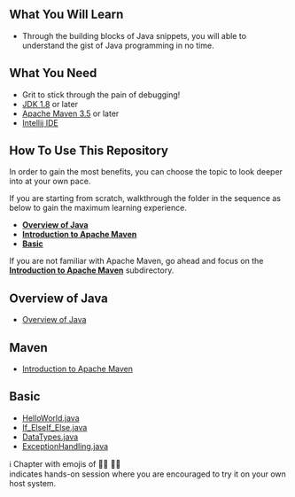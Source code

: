 ## What You Will Learn
- Through the building blocks of Java snippets, you will able to understand the gist of Java programming in no time.

## What You Need 
- Grit to stick through the pain of debugging!
- [JDK 1.8](https://adoptopenjdk.net/)  or later
- [Apache Maven 3.5](https://maven.apache.org/download.cgi) or later
- [Intellij IDE](https://www.jetbrains.com/idea/download/)  

## How To Use This Repository
In order to gain the most benefits, you can choose the topic to look deeper into at your own pace.  

If you are starting from scratch, walkthrough the folder in the sequence as below to gain the maximum learning experience.  
- [**Overview of Java**](https://github.com/CertifaiAI/java-fundamentals/blob/master/java-core/src/main/java/ai/certifai/quickstart.md)
- [**Introduction to Apache Maven**](https://github.com/CertifaiAI/java-fundamentals/tree/master/java-core/src/main/java/ai/certifai/maven)
- [**Basic**](https://github.com/CertifaiAI/java-fundamentals/tree/master/java-core/src/main/java/ai/certifai/basic)

If you are not familiar with Apache Maven, go ahead and focus on the [**Introduction to Apache Maven**](https://github.com/CertifaiAI/java-fundamentals/tree/master/java-core/src/main/java/ai/certifai/maven) subdirectory.  

## Overview of Java
- [Overview of Java](https://github.com/CertifaiAI/java-fundamentals/blob/master/java-core/src/main/java/ai/certifai/quickstart.md)

## Maven
- [Introduction to Apache Maven](https://github.com/CertifaiAI/java-fundamentals/blob/master/java-core/src/main/java/ai/certifai/maven/maven.md)

## Basic 
- [HelloWorld.java](https://github.com/CertifaiAI/java-fundamentals/tree/master/java-core/src/main/java/ai/certifai/basic/ex1)
- [If_ElseIf_Else.java](https://github.com/CertifaiAI/java-fundamentals/tree/master/java-core/src/main/java/ai/certifai/basic/ex2)
- [DataTypes.java](https://github.com/CertifaiAI/java-fundamentals/tree/master/java-core/src/main/java/ai/certifai/basic/ex3)
- [ExceptionHandling.java](https://github.com/CertifaiAI/java-fundamentals/tree/master/java-core/src/main/java/ai/certifai/basic/ex4)


:information_source:  Chapter with emojis of :man_technologist: :woman_technologist:  
indicates hands-on session where you are encouraged to try it on your own host system.
